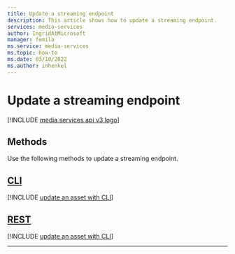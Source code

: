 ```yaml
---
title: Update a streaming endpoint
description: This article shows how to update a streaming endpoint.
services: media-services
author: IngridAtMicrosoft
manager: femila 
ms.service: media-services
ms.topic: how-to
ms.date: 03/10/2022
ms.author: inhenkel
---
```


# Update a streaming endpoint

[!INCLUDE [media services api v3 logo](./includes/v3-hr.md)]

## Methods

Use the following methods to update a streaming endpoint.

## [CLI](#tab/cli/)

[!INCLUDE [update an asset with CLI](./includes/task-update-streaming-endpoint-cli.md)]

## [REST](#tab/rest/)

[!INCLUDE [update an asset with CLI](./includes/task-update-streaming-endpoint-rest.md)]

---
